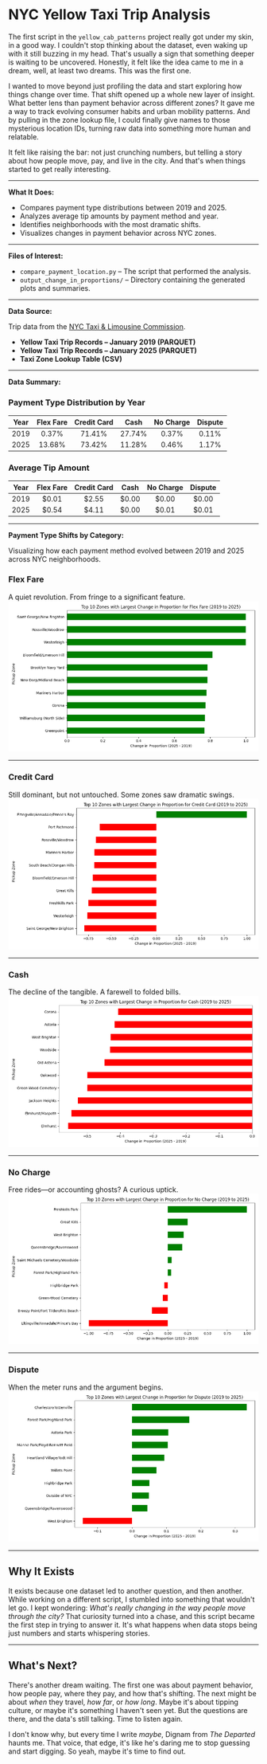 # NYC Yellow Taxi Trip Analysis

The first script in the `yellow_cab_patterns` project really got under my skin, in a good way. I couldn't stop thinking about the dataset, even waking up with it still buzzing in my head. That's usually a sign that something deeper is waiting to be uncovered. Honestly, it felt like the idea came to me in a dream, well, at least two dreams. This was the first one.

I wanted to move beyond just profiling the data and start exploring how things change over time. That shift opened up a whole new layer of insight. What better lens than payment behavior across different zones? It gave me a way to track evolving consumer habits and urban mobility patterns. And by pulling in the zone lookup file, I could finally give names to those mysterious location IDs, turning raw data into something more human and relatable.

It felt like raising the bar: not just crunching numbers, but telling a story about how people move, pay, and live in the city. And that's when things started to get really interesting.

---

**What It Does:**

- Compares payment type distributions between 2019 and 2025.
- Analyzes average tip amounts by payment method and year.
- Identifies neighborhoods with the most dramatic shifts.
- Visualizes changes in payment behavior across NYC zones.

---

**Files of Interest:**

- `compare_payment_location.py` – The script that performed the analysis.
- `output_change_in_proportions/` – Directory containing the generated plots and summaries.

---

**Data Source:**

Trip data from the [NYC Taxi & Limousine Commission](https://www.nyc.gov/site/tlc/about/tlc-trip-record-data.page).
- **Yellow Taxi Trip Records – January 2019 (PARQUET)**
- **Yellow Taxi Trip Records – January 2025 (PARQUET)**
- **Taxi Zone Lookup Table (CSV)**

---

**Data Summary:**

### Payment Type Distribution by Year
| Year | Flex Fare | Credit Card | Cash | No Charge | Dispute |
|:---:|:---:|:---:|:---:|:---:|:---:|
| 2019 | 0.37% | 71.41% | 27.74% | 0.37% | 0.11% |
| 2025 | 13.68% | 73.42% | 11.28% | 0.46% | 1.17% |

### Average Tip Amount
| Year | Flex Fare | Credit Card | Cash | No Charge | Dispute |
|:---:|:---:|:---:|:---:|:---:|:---:|
| 2019 | $0.01 | $2.55 | $0.00 | $0.00 | $0.00 |
| 2025 | $0.54 | $4.11 | $0.00 | $0.01 | $0.01 |

---

**Payment Type Shifts by Category:**

Visualizing how each payment method evolved between 2019 and 2025 across NYC neighborhoods.

### Flex Fare
A quiet revolution. From fringe to a significant feature.
![Flex Fare Shift](images/change_payment_type_0_Flex_Fare.png)

---

### Credit Card
Still dominant, but not untouched. Some zones saw dramatic swings.
![Credit Card Shift](images/change_payment_type_1_Credit_Card.png)

---

### Cash
The decline of the tangible. A farewell to folded bills.
![Cash Shift](images/change_payment_type_2_Cash.png)

---

### No Charge
Free rides—or accounting ghosts? A curious uptick.
![No Charge Shift](images/change_payment_type_3_No_Charge.png)

---

### Dispute
When the meter runs and the argument begins.
![Dispute Shift](images/change_payment_type_4_Dispute.png)

---

## Why It Exists

It exists because one dataset led to another question, and then another. While working on a different script, I stumbled into something that wouldn't let go. I kept wondering: *What's really changing in the way people move through the city?* That curiosity turned into a chase, and this script became the first step in trying to answer it. It's what happens when data stops being just numbers and starts whispering stories.

---

## What's Next?

There's another dream waiting. The first one was about payment behavior, how people pay, where they pay, and how that's shifting. The next might be about *when* they travel, *how far*, or *how long*. Maybe it's about tipping culture, or maybe it's something I haven't seen yet. But the questions are there, and the data's still talking. Time to listen again.

I don't know why, but every time I write *maybe*, Dignam from *The Departed* haunts me. That voice, that edge, it's like he's daring me to stop guessing and start digging. So yeah, maybe it's time to find out.
